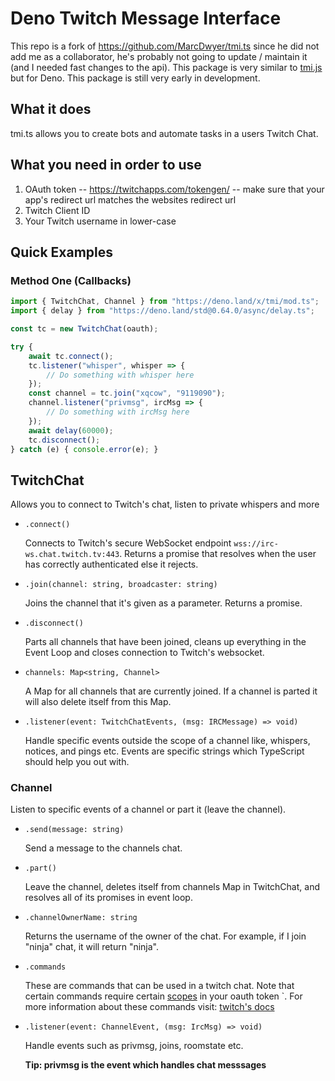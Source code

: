 
# Deno Twitch Message Interface

This repo is a fork of https://github.com/MarcDwyer/tmi.ts since he did not
add me as a collaborator, he's probably not going to update / maintain it
(and I needed fast changes to the api).
This package is very similar to [tmi.js](https://github.com/tmijs/tmi.js)
but for Deno. This package is still very early in development.

## What it does

tmi.ts allows you to create bots and automate tasks in a users Twitch Chat.

## What you need in order to use

1. OAuth token -- https://twitchapps.com/tokengen/ -- make sure that your app's
redirect url matches the websites redirect url
2. Twitch Client ID
3. Your Twitch username in lower-case

## Quick Examples

### Method One (Callbacks)

``` javascript
import { TwitchChat, Channel } from "https://deno.land/x/tmi/mod.ts";
import { delay } from "https://deno.land/std@0.64.0/async/delay.ts";

const tc = new TwitchChat(oauth);

try {
	await tc.connect();
	tc.listener("whisper", whisper => {
		// Do something with whisper here
	});
	const channel = tc.join("xqcow", "9119090");
	channel.listener("privmsg", ircMsg => {
		// Do something with ircMsg here
	});
	await delay(60000);
	tc.disconnect();
} catch (e) { console.error(e); }
```

## TwitchChat

Allows you to connect to Twitch's chat, listen to private whispers and more

- `.connect()`

	Connects to Twitch's secure WebSocket endpoint `wss://irc-ws.chat.twitch.tv:443`.
	Returns a promise that resolves when the user has correctly authenticated else it rejects.

- `.join(channel: string, broadcaster: string)`

	Joins the channel that it's given as a parameter.
	Returns a promise.

- `.disconnect()`

	Parts all channels that have been joined, cleans up everything in the Event Loop
	and closes connection to Twitch's websocket.

- `channels: Map<string, Channel>`

	A Map for all channels that are currently joined.
	If a channel is parted it will also delete itself from this Map.

- `.listener(event: TwitchChatEvents, (msg: IRCMessage) => void)`

	Handle specific events outside the scope of a channel like, whispers, notices, and pings etc.
	Events are specific strings which TypeScript should help you out with.

### Channel

Listen to specific events of a channel or part it (leave the channel).

- `.send(message: string)`

	Send a message to the channels chat.

- `.part()`

	Leave the channel, deletes itself from channels Map in TwitchChat, and resolves all of its promises in event loop.

- `.channelOwnerName: string`

	Returns the username of the owner of the chat. For example, if I join "ninja" chat, it will return "ninja".

- `.commands`

	These are commands that can be used in a twitch chat. Note that certain commands require certain [scopes](https://dev.twitch.tv/docs/irc/guide#scopes-for-irc-commands) in your oauth token `. For more information about these commands
	visit: [twitch's docs](https://help.twitch.tv/s/article/chat-commands?language=en_US)

- `.listener(event: ChannelEvent, (msg: IrcMsg) => void)`

	Handle events such as privmsg, joins, roomstate etc.

	**Tip: privmsg is the event which handles chat messsages**
